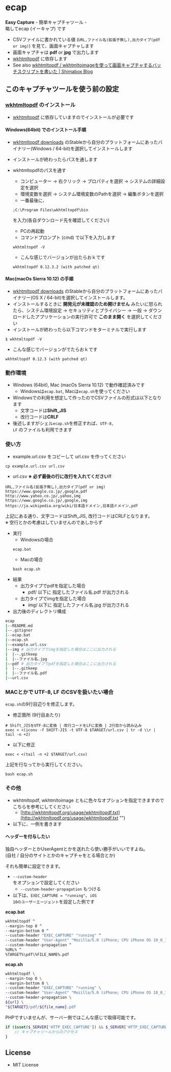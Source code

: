 # ecap

**Easy Capture** - 簡単キャプチャツール -  
略してecap (イーキャプ) です

- CSVファイルに書かれている値 (<code>URL,ファイル名(拡張子無し),出力タイプ(pdf or img)</code>) を見て、画面キャプチャします
- 画面キャプチャは **pdf** or **jpg** で出力します
- [wkhtmltopdf](http://wkhtmltopdf.org/index.html "wkhtmltopdf") に依存します
- See also [wkhtmltopdf / wkhtmltoimageを使って画面キャプチャするバッチスクリプトを書いた | Shimabox Blog](https://blog.shimabox.net/2016/10/31/wkhtmltopdf-wkhtmltoimage-batch/ "wkhtmltopdf / wkhtmltoimageを使って画面キャプチャするバッチスクリプトを書いた | Shimabox Blog")

## このキャプチャツールを使う前の設定

### [wkhtmltopdf](http://wkhtmltopdf.org/index.html "wkhtmltopdf") のインストール

- [wkhtmltopdf](http://wkhtmltopdf.org/index.html "wkhtmltopdf") に依存していますのでインストールが必要です

#### Windows(64bit) でのインストール手順
- [wkhtmltopdf downloads](http://wkhtmltopdf.org/downloads.html "wkhtmltopdf") のStableから自分のプラットフォームにあったバイナリー(Windows / 64-bit)を選択してインストールします
- インストールが終わったらパスを通します
- wkhtmltopdfのパスを通す
    - コンピューター -> 右クリック -> プロパティを選択 -> システムの詳細設定を選択
    - 環境変数を選択 -> システム環境変数のPathを選択 -> 編集ボタンを選択
    - 一番最後に、
    ```
    ;C:\Program Files\wkhtmltopdf\bin
    ```
    を入力(各自ダウンロード先を確認してください)
    - PCの再起動
    - コマンドプロンプト (cmd) で以下を入力します
    ```
    wkhtmltopdf -V
    ```
    - こんな感じでバージョンが出たらおｋです

    ```
    wkhtmltopdf 0.12.3.2 (with patched qt)
    ```

#### Mac(macOs Sierra 10.12) の手順
- [wkhtmltopdf downloads](http://wkhtmltopdf.org/downloads.html "wkhtmltopdf") のStableから自分のプラットフォームにあったバイナリー(OS X / 64-bit)を選択してインストールします。
- インストールするときに **開発元が未確認のため開けません** みたいに怒られたら、システム環境設定 -> セキュリティとプライバシー -> 一般 -> ダウンロードしたアプリケーションの実行許可で **このまま開く** を選択してください
- インストールが終わったら以下コマンドをターミナルで実行します
```
$ wkhtmltopdf -V
```
- こんな感じでバージョンがでたらおｋです
```
wkhtmltopdf 0.12.3 (with patched qt)
```

### 動作環境

- Windows (64bit), Mac (macOs Sierra 10.12) で動作確認済みです
    - Windowsは<code>ecap.bat</code>, Macは<code>ecap.sh</code>を使ってください
- Windowsでの利用を想定して作ったのでCSVファイルの形式は以下となります
    - 文字コードは**Shift_JIS**
    - 改行コードは**CRLF**  
- 後述しますがシェル<code>ecap.sh</code>を修正すれば、<code>UTF-8, LF</code> のファイルも利用できます

### 使い方

- example.url.csv をコピーして url.csv を作ってください
```
cp example.url.csv url.csv
```
- url.csv **※ 必ず最後の行に改行を入れてください!!**
```
URL,ファイル名(拡張子無し),出力タイプ(pdf or img)
https://www.google.co.jp/,google,pdf
http://www.yahoo.co.jp/,yahoo,img
https://www.google.co.jp/,google,img
https://ja.wikipedia.org/wiki/日本語ドメイン,日本語ドメイン,pdf
```
上記にある通り、文字コードはShift_JIS, 改行コードはCRLFとなります。  
※ 空行とかの考慮はしていませんのであしからず

- 実行
    - Windowsの場合
    ```
    ecap.bat
    ```
    - Macの場合
    ```
    bash ecap.sh
    ```
- 結果
    - 出力タイプでpdfを指定した場合
        - pdf/ 以下に 指定したファイル名.pdf が出力される
    - 出力タイプでimgを指定した場合
        - img/ 以下に 指定したファイル名.jpg が出力される
- 出力後のディレクトリ構成
```sh
ecap
|--README.md
|--.gitignor
|--ecap.bat
|--ecap.sh
|--example.url.csv
|--img # 出力タイプでimgを指定した場合はここに出力される
|  |--.gitkeep
|  |--ファイル名.jpg
|--pdf # 出力タイプでpdfを指定した場合はここに出力される
|  |--.gitkeep
|  |--ファイル名.pdf
|--url.csv
```

### MACとかで UTF-8, LF のCSVを扱いたい場合

<code>ecap.sh</code>の9行目辺りを修正します。

- 修正箇所 (9行目あたり)
```
# Shift_JISをUTF-8に変換 | 改行コードをLFに変換 | 2行目から読み込み
exec < <(iconv -f SHIFT-JIS -t UTF-8 $TARGET/url.csv | tr -d \\r | tail -n +2)
```
- 以下に修正
```
exec < <(tail -n +2 $TARGET/url.csv)
```

上記を行なってから実行してください。
```
bash ecap.sh
```

### その他

- wkhtmltopdf, wkhtmltoimage ともに色々なオプションを指定できますのでこちらを参考にしてください
    - [http://wkhtmltopdf.org/usage/wkhtmltopdf.txt](http://wkhtmltopdf.org/usage/wkhtmltopdf.txt "")
- 以下に、一例を書きます

#### ヘッダーを付与したい

独自ヘッダーとかUserAgentとかを送れたら使い勝手がいいですよね。  
(自社 / 自分のサイトとかのキャプチャをとる場合とか)  

それも簡単に設定できます。

- <code>--custom-header <name> <value> </code>をオプションで設定してください
    - <code>--custom-header-propagation</code> もつける
- 以下は、<code>EXEC_CAPTURE = "running"</code>、<code>iOS 10のユーザーエージェント</code>を設定した例です

**ecap.bat**
```sh
wkhtmltopdf ^
--margin-top 0 ^
--margin-bottom 0 ^
--custom-header "EXEC_CAPTURE" "running" ^
--custom-header "User-Agent" "Mozilla/5.0 (iPhone; CPU iPhone OS 10_0_1 like Mac OS X) AppleWebKit/602.1.50 (KHTML, like Gecko) Version/10.0 Mobile/14A403 Safari/602.1" ^
--custom-header-propagation ^
%URL% ^
%TARGET%\pdf\%FILE_NAME%.pdf
```

**ecap.sh**
```sh
wkhtmltopdf \
--margin-top 0 \
--margin-bottom 0 \
--custom-header "EXEC_CAPTURE" "running" \
--custom-header "User-Agent" "Mozilla/5.0 (iPhone; CPU iPhone OS 10_0_1 like Mac OS X) AppleWebKit/602.1.50 (KHTML, like Gecko) Version/10.0 Mobile/14A403 Safari/602.1" \
--custom-header-propagation \
${url} \
"${TARGET}/pdf/${file_name}.pdf
```

PHPですいませんが、サーバー側ではこんな感じで取得可能です。
```php
if (isset($_SERVER['HTTP_EXEC_CAPTURE']) && $_SERVER['HTTP_EXEC_CAPTURE'] === 'running') {
    // キャプチャツールからのアクセス
}
```

## License
- MIT License
